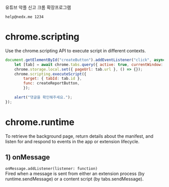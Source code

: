 유튜브 악플 신고 크롬 확장프로그램

```
help@nedx.me 1234 
```

# chrome.scripting
Use the chrome.scripting API to execute script in different contexts.
```js
document.getElementById("createButton").addEventListener("click", async () => {
    let [tab] = await chrome.tabs.query({ active: true, currentWindow: true });
    chrome.storage.local.set({ pageUrl: tab.url }, () => {});
    chrome.scripting.executeScript({
        target: { tabId: tab.id },
        func: createReportButton,
        });
    
    alert("댓글을 확인해주세요.");
});
```

# chrome.runtime
To retrieve the background page, return details about the manifest, and listen for and respond to events in the app or extension lifecycle.

## 1) onMessage
`onMessage.addListener(listener: function)`  
Fired when a message is sent from either an extension process (by runtime.sendMessage) or a content script (by tabs.sendMessage).